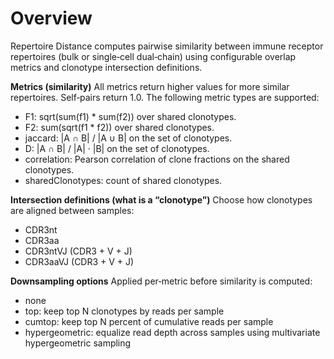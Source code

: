 # Overview

Repertoire Distance computes pairwise similarity between immune receptor repertoires (bulk or single‑cell dual‑chain) using configurable overlap metrics and clonotype intersection definitions.

**Metrics (similarity)**
All metrics return higher values for more similar repertoires. Self‑pairs return 1.0. The following metric types are supported:
- F1: sqrt(sum(f1) * sum(f2)) over shared clonotypes.
- F2: sum(sqrt(f1 * f2)) over shared clonotypes.
- jaccard: |A ∩ B| / |A ∪ B| on the set of clonotypes.
- D: |A ∩ B| / |A| · |B| on the set of clonotypes.
- correlation: Pearson correlation of clone fractions on the shared clonotypes.
- sharedClonotypes: count of shared clonotypes.

**Intersection definitions (what is a “clonotype”)**
Choose how clonotypes are aligned between samples:
- CDR3nt
- CDR3aa
- CDR3ntVJ (CDR3 + V + J)
- CDR3aaVJ (CDR3 + V + J)

**Downsampling options**
Applied per‑metric before similarity is computed:
- none
- top: keep top N clonotypes by reads per sample
- cumtop: keep top N percent of cumulative reads per sample
- hypergeometric: equalize read depth across samples using multivariate hypergeometric sampling
